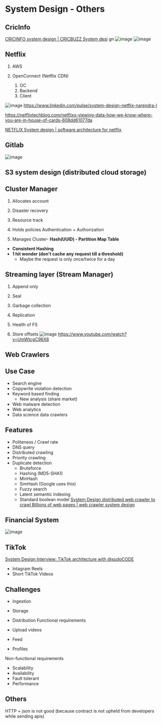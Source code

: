 # System Design - Others

## CricInfo

[CRICINFO system design | CRICBUZZ System desi](http://youtube.com/watch?v=exSwQtMxGd4) gn
![image](../../media/System-Design-Others-image1.jpg)
![image](../../media/System-Design-Others-image2.jpg)

## Netflix

1. AWS
2. OpenConnect (Netflix CDN)

   1. OC
   2. Backend
   3. Client

![image](../../media/System-Design-Others-image3.jpg)
<https://www.linkedin.com/pulse/system-design-netflix-narendra-l>

<https://netflixtechblog.com/netflixs-viewing-data-how-we-know-where-you-are-in-house-of-cards-608dd61077da>

[NETFLIX System design | software architecture for netflix](https://www.youtube.com/watch?v=psQzyFfsUGU)

## Gitlab

![image](../../media/System-Design-Others-image4.jpg)

## S3 system design (distributed cloud storage)

## Cluster Manager

1. Allocates account

2. Disaster recovery

3. Resource track

4. Holds policies Authentication + Authorization

5. Manages Cluster- **Hash(UUID) - Partition Map Table**

- **Consistent Hashing**
- **1 hit wonder (don't cache any request till a threshold)**
  - Maybe the request is only once/twice for a day

## Streaming layer (Stream Manager)

1. Append only

2. Seal

3. Garbage collection

4. Replication

5. Health of FS

6. Store offsets
![image](../../media/System-Design-Others-image5.jpg)
<https://www.youtube.com/watch?v=UmWtcgC96X8>

## Web Crawlers

## Use Case

- Search engine
- Copywrite violation detection
- Keyword based finding
  - New analysis (share market)
- Web malware detection
- Web analytics
- Data science data crawlers

## Features

- Politeness / Crawl rate
- DNS query
- Distributed crawling
- Priority crawling
- Duplicate detection
  - Bruteforce
  - Hashing (MD5-SHA1)
  - MinHash
  - SimHash (Google uses this)
  - Fuzzy search
  - Latent semantic indexing
  - Standard boolean model
[System Design distributed web crawler to crawl Billions of web pages | web crawler system design](https://www.youtube.com/watch?v=BKZxZwUgL3Y)

## Financial System

![image](../../media/System-Design-Others-image6.jpg)

## TikTok

[System Design Interview: TikTok architecture with @sudoCODE](https://www.youtube.com/watch?v=07BVxmVFDGY&ab_channel=GauravSen)

- Intagram Reels
- Short TikTok Videos

## Challenges

- Ingestion

- Storage

- Distribution
Functional requirements

- Upload videos
- Feed
- Profiles

Non-functional requirements

- Scalability
- Availability
- Fault tolerant
- Performance

## Others

HTTP + json is not good (because contract is not upheld from developers while sending apis)
